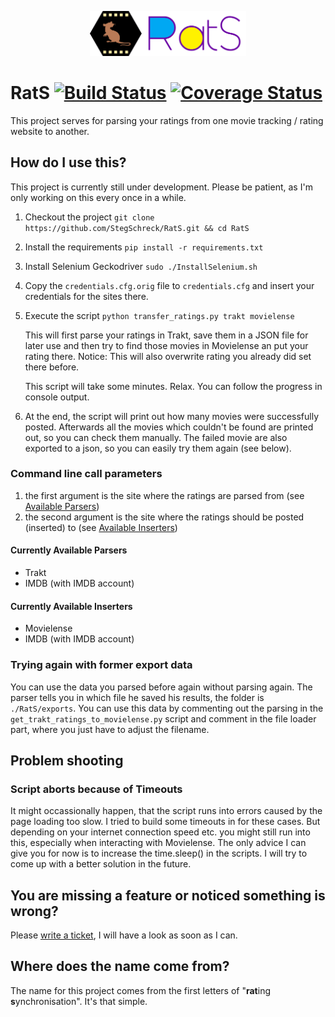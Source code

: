 <p align="center">
  <img src="https://github.com/StegSchreck/RatS/blob/master/RatS/img/RatS.png" width="250px">
</p>

# RatS [![Build Status](https://travis-ci.org/StegSchreck/RatS.svg?branch=master)](https://travis-ci.org/StegSchreck/RatS) [![Coverage Status](https://coveralls.io/repos/github/StegSchreck/RatS/badge.svg?branch=master)](https://coveralls.io/github/StegSchreck/RatS?branch=master)

This project serves for parsing your ratings from one movie tracking / rating website to another.

## How do I use this?
This project is currently still under development. Please be patient, as I'm only working on this every once in a while.

1. Checkout the project
    `git clone https://github.com/StegSchreck/RatS.git && cd RatS`
2. Install the requirements
    `pip install -r requirements.txt`
3. Install Selenium Geckodriver
    `sudo ./InstallSelenium.sh`
4. Copy the `credentials.cfg.orig` file to `credentials.cfg` and insert your credentials for the sites there.
5. Execute the script
    `python transfer_ratings.py trakt movielense`
    
    This will first parse your ratings in Trakt, save them in a JSON file for later use and then try to find those movies in Movielense an put your rating there. Notice: This will also overwrite rating you already did set there before.
    
    This script will take some minutes. Relax. You can follow the progress in console output.
6. At the end, the script will print out how many movies were successfully posted. Afterwards all the movies which couldn't be found are printed out, so you can check them manually. The failed movie are also exported to a json, so you can easily try them again (see below).

### Command line call parameters
1. the first argument is the site where the ratings are parsed from (see [Available Parsers](#parsers))
2. the second argument is the site where the ratings should be posted (inserted) to (see [Available Inserters](#inserters))

#### Currently Available Parsers <a name="parsers"></a>
* Trakt
* IMDB (with IMDB account)

#### Currently Available Inserters <a name="inserters"></a>
* Movielense
* IMDB (with IMDB account)

### Trying again with former export data
You can use the data you parsed before again without parsing again. The parser tells you in which file he saved his results, the folder is `./RatS/exports`. You can use this data by commenting out the parsing in the `get_trakt_ratings_to_movielense.py` script and comment in the file loader part, where you just have to adjust the filename.
   
## Problem shooting
### Script aborts because of Timeouts
It might occassionally happen, that the script runs into errors caused by the page loading too slow. I tried to build some timeouts in for these cases. But depending on your internet connection speed etc. you might still run into this, especially when interacting with Movielense. The only advice I can give you for now is to increase the time.sleep() in the scripts. I will try to come up with a better solution in the future.

## You are missing a feature or noticed something is wrong?
Please [write a ticket](https://github.com/StegSchreck/RatS/issues/new), I will have a look as soon as I can.

## Where does the name come from?
The name for this project comes from the first letters of "**rat**ing **s**ynchronisation". It's that simple.
